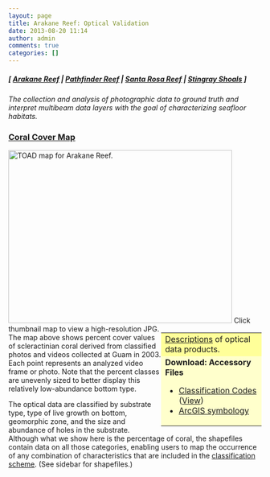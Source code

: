 ```yaml
---
layout: page
title: Arakane Reef: Optical Validation
date: 2013-08-20 11:14
author: admin
comments: true
categories: []
---
```

<h5 class="no_margin-top">[ <a href="http://www.soest.hawaii.edu/pibhmc/cms/data-by-location/cnmi-guam/reefs-shoals/arakane-reef">Arakane Reef</a> | <span class="style1"><a href="http://www.soest.hawaii.edu/pibhmc/cms/data-by-location/cnmi-guam/reefs-shoals/pathfinder-reef">Pathfinder Reef</a></span> | <a href="http://www.soest.hawaii.edu/pibhmc/cms/data-by-location/cnmi-guam/reefs-shoals/santa-rosa-reef">Santa Rosa Reef</a></span> | <a href="http://www.soest.hawaii.edu/pibhmc/cms/data-by-location/cnmi-guam/reefs-shoals/stingray-shoals">Stingray Shoals</a> ]</h5>
<em>The collection and analysis of photographic data to ground truth and interpret multibeam data layers with the goal of characterizing seafloor habitats.</em>
<h3><a href="ftp://ftp.soest.hawaii.edu/pibhmc/website/data/cnmi-guam/optical/arakane/ara_toad.jpg" name="coral_cover">Coral Cover Map</a></h3>
<a href="ftp://ftp.soest.hawaii.edu/pibhmc/website/data/cnmi-guam/optical/arakane/ara_toad.jpg"><img title="arakane: TOAD Tows and Multibeam Bathymetry" alt="TOAD map for Arakane Reef." src="http://www.soest.hawaii.edu/pibhmc/CNMI_images/ara_toad_445.jpg" width="445" height="344" border="0" hspace="0" /></a>
Click thumbnail map to view a high-resolution JPG.

<table style="width: 200px;" border="0" align="right" bgcolor="#ffffcc">
<tbody>
<tr>
<td bgcolor="#ffff99" height="40"><a href="http://www.soest.hawaii.edu/pibhmc/pibhmc_mapping.htm#optical_products">Descriptions</a> of optical data products.</td>
</tr>
<tr>
<td height="40"><strong>Download: Accessory Files</strong>
<ul>
	<li><a href="ftp://ftp.soest.hawaii.edu/pibhmc/website/webdocs/webtext&amp;figures/bh_class_codes.xls">Classification Codes</a> (<a href="ftp://ftp.soest.hawaii.edu/pibhmc/website/webdocs/webtext&amp;figures/bh_class_codes.htm">View</a>)</li>
	<li><a href="ftp://ftp.soest.hawaii.edu/pibhmc/website/webdocs/webtext&amp;figures/Layer_Files.zip">ArcGIS symbology</a></li>
</ul>
</td>
</tr>
</tbody>
</table>
The map above shows percent cover values of scleractinian coral derived from classified photos and videos collected at Guam in 2003. Each point represents an analyzed video frame or photo. Note that the percent classes are unevenly sized to better display this relatively low-abundance bottom type.

The optical data are classified by substrate type, type of live growth on bottom, geomorphic zone, and the size and abundance of holes in the substrate. Although what we show here is the percentage of coral, the shapefiles contain data on all those categories, enabling users to map the occurrence of any combination of characteristics that are included in the <a href="ftp://ftp.soest.hawaii.edu/pibhmc/website/webdocs/webtext&amp;figures/bh_class_codes.htm">classification scheme</a>. (See sidebar for shapefiles.)

&nbsp;
